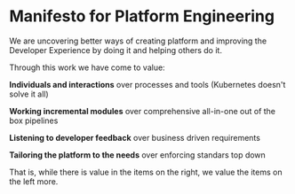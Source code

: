 # Manifesto for Platform Engineering

We are uncovering better ways of creating 
platform and improving the Developer Experience by doing it and helping others do it.

Through this work we have come to value:

**Individuals and interactions** over processes and tools (Kubernetes doesn't solve it all)

**Working incremental modules** over comprehensive all-in-one out of the box pipelines

**Listening to developer feedback** over business driven requirements

**Tailoring the platform to the needs** over enforcing standars top down

That is, while there is value in the items on
the right, we value the items on the left more.
